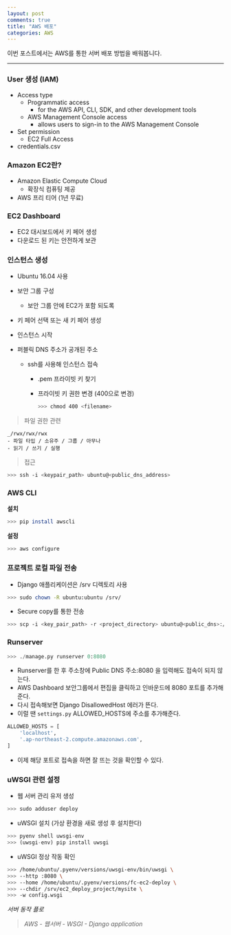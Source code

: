 ```yaml
---
layout: post
comments: true
title: "AWS 배포"
categories: AWS
---
```


이번 포스트에서는 AWS를 통한 서버 배포 방법을 배워봅니다.

---

### User 생성 (IAM)

-   Access type
    -   Programmatic access
        -   for the AWS API, CLI, SDK, and other development tools
    -   AWS Management Console access
        -   allows users to sign-in to the AWS Management Console
-   Set permission
    -   EC2 Full Access
-   credentials.csv

### Amazon EC2란?

-   Amazon Elastic Compute Cloud
    -   확장식 컴퓨팅 제공
-   AWS 프리 티어 (1년 무료)

### EC2 Dashboard

-   EC2 대시보드에서 키 페어 생성
-   다운로드 된 키는 안전하게 보관

### 인스턴스 생성

-   Ubuntu 16.04 사용

-   보안 그룹 구성

    -   보안 그룹 안에 EC2가 포함 되도록

-   키 페어 선택 또는 새 키 페어 생성

-   인스턴스 시작

-   퍼블릭 DNS 주소가 공개된 주소

    -   ssh를 사용해 인스턴스 접속

        -   .pem 프라이빗 키 찾기

        -   프라이빗 키 권한 변경 (400으로 변경)

            ```bash
            >>> chmod 400 <filename>
            ```

>   파일 권한 관련

```
_/rwx/rwx/rwx
- 파일 타입 / 소유주 / 그룹 / 아무나
- 읽기 / 쓰기 / 실행
```

>   접근

```bash
>>> ssh -i <keypair_path> ubuntu@<public_dns_address>
```

### AWS CLI

**설치**

```bash
>>> pip install awscli
```

**설정**

```bash
>>> aws configure
```

### 프로젝트 로컬 파일 전송

-   Django 애플리케이션은 /srv 디렉토리 사용

```bash
>>> sudo chown -R ubuntu:ubuntu /srv/
```

-   Secure copy를 통한 전송

```bash
>>> scp -i <key_pair_path> -r <project_directory> ubuntu@<public_dns>:/srv
```

### Runserver

```python
>>> ./manage.py runserver 0:8080
```

*   Runserver를 한 후 주소창에 Public DNS 주소:8080 을 입력해도 접속이 되지 않는다.
*   AWS Dashboard 보안그룹에서 편집을 클릭하고 인바운드에 8080 포트를 추가해준다.
*   다시 접속해보면 Django DisallowedHost 에러가 뜬다.
*   이럴 땐 `settings.py` ALLOWED_HOSTS에 주소를 추가해준다.

```python
ALLOWED_HOSTS = [
    'localhost',
    '.ap-northeast-2.compute.amazonaws.com',
]
```

*   이제 해당 포트로 접속을 하면 잘 뜨는 것을 확인할 수 있다.

### uWSGI 관련 설정

-   웹 서버 관리 유저 생성

```bash
>>> sudo adduser deploy
```

-   uWSGI 설치 (가상 환경을 새로 생성 후 설치한다)

```python
>>> pyenv shell uwsgi-env
>>> (uwsgi-env) pip install uwsgi
```

-   uWSGI 정상 작동 확인

```bash
>>> /home/ubuntu/.pyenv/versions/uwsgi-env/bin/uwsgi \
>>> --http :8080 \
>>> --home /home/ubuntu/.pyenv/versions/fc-ec2-deploy \
>>> --chdir /srv/ec2_deploy_project/mysite \
>>> -w config.wsgi
```



*서버 동작 플로*

>   *AWS - 웹서버 - WSGI - Django application*
